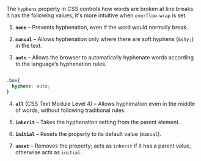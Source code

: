 The `hyphens` property in CSS controls how words are broken at line breaks. It has the following values, it's more intuitive when `overflow-wrap` is set.

1. **`none`** – Prevents hyphenation, even if the word would normally break.

2. **`manual`** – Allows hyphenation only where there are soft hyphens (`&shy;`) in the text.

3. **`auto`** – Allows the browser to automatically hyphenate words according to the language’s hyphenation rules.

```css

.box{
  hyphens: auto;
}

```

4. **`all`** (CSS Text Module Level 4) – Allows hyphenation even in the middle of words, without following traditional rules.

5. **`inherit`** – Takes the hyphenation setting from the parent element.

6. **`initial`** – Resets the property to its default value (`manual`).

7. **`unset`** – Removes the property; acts as `inherit` if it has a parent value, otherwise acts as `initial`.

